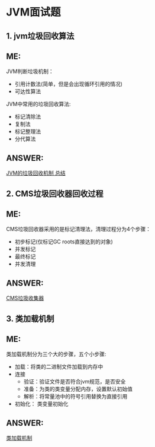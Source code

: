 # JVM面试题
## 1. jvm垃圾回收算法  

ME:  
---  
JVM判断垃圾机制：  
+ 引用计数法(简单，但是会出现循环引用的情况)
+ 可达性算法

JVM中常用的垃圾回收算法:  
+ 标记清除法  
+ 复制法  
+ 标记整理法  
+ 分代算法  

ANSWER:  
---  
[JVM的垃圾回收机制 总结](https://www.cnblogs.com/aspirant/p/8662690.html)  

## 2. CMS垃圾回收器回收过程  

ME:  
---  
CMS垃圾回收器采用的是标记清理法，清理过程分为4个步骤：
+ 初步标记(仅标记GC roots直接达到的对象)
+ 并发标记  
+ 最终标记  
+ 并发清理  

ANSWER:  
---  
[CMS垃圾收集器](https://www.jianshu.com/p/86e358afdf17)  

## 3. 类加载机制  

ME:  
---  
类加载机制分为三个大的步骤，五个小步骤:  
+ 加载：将类的二进制文件加载到内存中  
+ 连接  
    + 验证：验证文件是否符合jvm规范，是否安全  
    + 准备：为类的类变量分配内存，设置默认初始值    
    + 解析：将常量池中的符号引用替换为直接引用  
+ 初始化： 类变量初始化  

ANSWER:  
---  
[类加载机制](https://www.cnblogs.com/jsersudo/p/10179082.html)  

